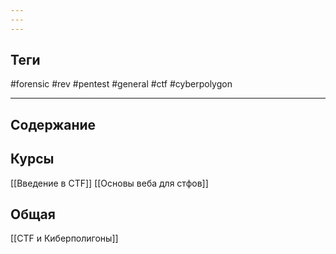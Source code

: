 ```yaml
---
---
---
```

## Теги
#forensic
#rev
#pentest
#general
#ctf
#cyberpolygon 

---
## Содержание
## Курсы
[[Введение в CTF]]
[[Основы веба для стфов]]

## Общая
[[CTF и Киберполигоны]]
